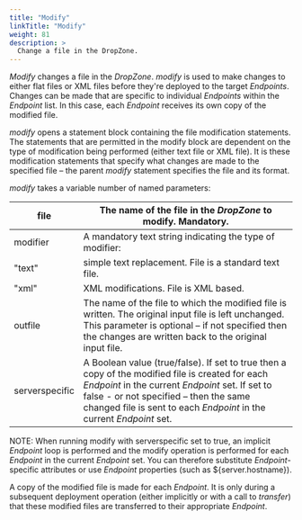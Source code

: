 ```yaml
---
title: "Modify"
linkTitle: "Modify"
weight: 81
description: >
  Change a file in the DropZone. 
---
```


_Modify_ changes a file in the _DropZone_. _modify_ is used to make changes to either flat files or XML files before they&#39;re deployed to the target _Endpoints_. Changes can be made that are specific to individual _Endpoints_ within the _Endpoint_ list. In this case, each _Endpoint_ receives its own copy of the modified file.

_modify_ opens a statement block containing the file modification statements. The statements that are permitted in the modify block are dependent on the type of modification being performed (either text file or XML file). It is these modification statements that specify what changes are made to the specified file – the parent _modify_ statement specifies the file and its format.

_modify_ takes a variable number of named parameters:

| file | The name of the file in the _DropZone_ to modify. Mandatory. |
| --- | --- |
| modifier | A mandatory text string indicating the type of modifier: |
| "text" | simple text replacement. File is a standard text file. |
| "xml" | XML modifications. File is XML based. |
| outfile | The name of the file to which the modified file is written. The original input file is left unchanged. This parameter is optional – if not specified then the changes are written back to the original input file. |
| serverspecific | A Boolean value (true/false). If set to true then a copy of the modified file is created for each _Endpoint_ in the current _Endpoint_ set. If set to false - or not specified – then the same changed file is sent to each _Endpoint_ in the current _Endpoint_ set. |

NOTE: When running modify with serverspecific set to true, an implicit _Endpoint_ loop is performed and the modify operation is performed for each _Endpoint_ in the current _Endpoint_ set. You can therefore substitute _Endpoint_-specific attributes or use _Endpoint_ properties (such as ${server.hostname}).

A copy of the modified file is made for each _Endpoint_. It is only during a subsequent deployment operation (either implicitly or with a call to _transfer_) that these modified files are transferred to their appropriate _Endpoint_.